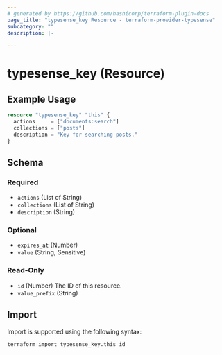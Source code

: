 ```yaml
---
# generated by https://github.com/hashicorp/terraform-plugin-docs
page_title: "typesense_key Resource - terraform-provider-typesense"
subcategory: ""
description: |-
  
---
```


# typesense_key (Resource)

## Example Usage

```terraform
resource "typesense_key" "this" {
  actions     = ["documents:search"]
  collections = ["posts"]
  description = "Key for searching posts."
}
```

<!-- schema generated by tfplugindocs -->
## Schema

### Required

- `actions` (List of String)
- `collections` (List of String)
- `description` (String)

### Optional

- `expires_at` (Number)
- `value` (String, Sensitive)

### Read-Only

- `id` (Number) The ID of this resource.
- `value_prefix` (String)

## Import

Import is supported using the following syntax:

```shell
terraform import typesense_key.this id
```
